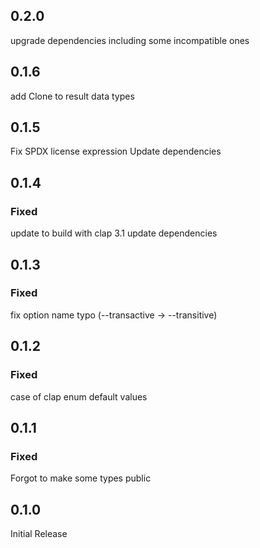 ## 0.2.0

upgrade dependencies including some incompatible ones

## 0.1.6

add Clone to result data types

## 0.1.5

Fix SPDX license expression
Update dependencies

## 0.1.4

### Fixed

update to build with clap 3.1
update dependencies

## 0.1.3

### Fixed

fix option name typo (--transactive -> --transitive)

## 0.1.2

### Fixed

case of clap enum default values

## 0.1.1

### Fixed

Forgot to make some types public

## 0.1.0

Initial Release

